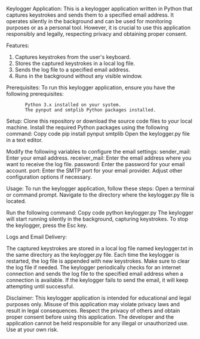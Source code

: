 Keylogger Application:
  This is a keylogger application written in Python that captures keystrokes and sends them to a specified email address. It operates silently in the background and can be used for monitoring purposes or as a personal tool. However, it is crucial to use this application responsibly and legally, respecting privacy and obtaining proper consent.

Features:
   1. Captures keystrokes from the user's keyboard.
   2. Stores the captured keystrokes in a local log file.
   3. Sends the log file to a specified email address.
   4. Runs in the background without any visible window.
   
Prerequisites:
    To run this keylogger application, ensure you have the following prerequisites:

           Python 3.x installed on your system.
           The pynput and smtplib Python packages installed.
           
Setup:
  Clone this repository or download the source code files to your local machine.
  Install the required Python packages using the following command:
  Copy code
  pip install pynput smtplib
  Open the keylogger.py file in a text editor.

Modify the following variables to configure the email settings:
  sender_mail: Enter your email address.
  receiver_mail: Enter the email address where you want to receive the log file.
  password: Enter the password for your email account.
  port: Enter the SMTP port for your email provider.
  Adjust other configuration options if necessary.

Usage:
  To run the keylogger application, follow these steps:
  Open a terminal or command prompt.
  Navigate to the directory where the keylogger.py file is located.

Run the following command:
  Copy code
  python keylogger.py
  The keylogger will start running silently in the background, capturing keystrokes.
  To stop the keylogger, press the Esc key.

Logs and Email Delivery:

The captured keystrokes are stored in a local log file named keylogger.txt in the same directory as the keylogger.py file. Each time the keylogger is restarted, the log file is appended with new keystrokes. Make sure to clear the log file if needed. The keylogger periodically checks for an internet connection and sends the log file to the specified email address when a connection is available. If the keylogger fails to send the email, it will keep attempting until successful.

Disclaimer:
This keylogger application is intended for educational and legal purposes only. Misuse of this application may violate privacy laws and result in legal consequences.
Respect the privacy of others and obtain proper consent before using this application. The developer and the application cannot be held responsible for any illegal or unauthorized use. Use at your own risk.
